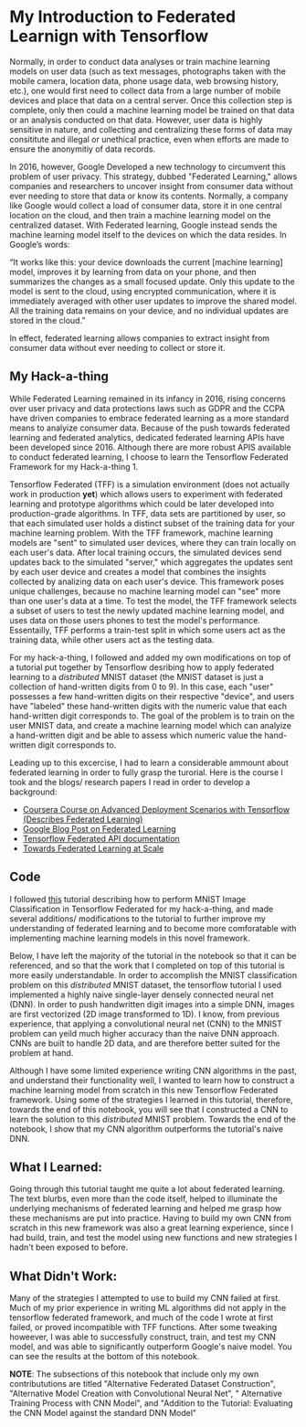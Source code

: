 # My Introduction to Federated Learnign with Tensorflow
Normally, in order to conduct data analyses or train machine learning models on user data (such as text messages, photographs taken with the mobile camera, location data, phone usage data, web browsing history, etc.), one would first need to collect data from a large number of mobile devices and place that data on a central server. Once this collection step is complete, only then could a machine learning model be trained on that data or an analysis conducted on that data. However, user data is highly sensitive in nature, and collecting and centralizing these forms of data may consititute and illegal or unethical practice, even when efforts are made to ensure the anonymitiy of data records. 

In 2016, however, Google Developed a new technology to circumvent this problem of user privacy. This strategy, dubbed "Federated Learning," allows companies and researchers to uncover insight from consumer data without ever needing to store that data or know its contents. Normally, a company like Google would collect a load of consumer data, store it in one central location on the cloud, and then train a machine learning model on the centralized dataset. With Federated learning, Google instead sends the machine learning model itself to the devices on which the data resides. In Google’s words: 

“It works like this: your device downloads the current [machine learning] model, improves it by learning from data on your phone, and then summarizes the changes as a small focused update. Only this update to the model is sent to the cloud, using encrypted communication, where it is immediately averaged with other user updates to improve the shared model. All the training data remains on your device, and no individual updates are stored in the cloud.”

In effect, federated learning allows companies to extract insight from consumer data without ever needing to collect or store it.

## My Hack-a-thing
While Federated Learning remained in its infancy in 2016, rising concerns over user privacy and data protections laws such as GDPR and the CCPA have driven companies to embrace federated learning as a more standard means to analyize consumer data. Because of the push towards federated learning and federated analytics, dedicated federated learning APIs have been developed since 2016. Although there are more robust APIS available to conduct federated learning, I choose to learn the Tensorflow Federated Framework for my Hack-a-thing 1.

Tensorflow Federated (TFF) is a simulation environment (does not actually work in production **yet**) which allows users to experiment with federated learning and prototype algorithms which could be later developed into production-grade algorithms. In TFF, data sets are partitioned by user, so that each simulated user holds a distinct subset of the training data for your machine learning problem. With the TFF framework, machine learning models are "sent" to simulated user devices, where they can train locally on each user's data. After local training occurs, the simulated devices send updates back to the simulated "server," which aggregates the updates sent by each user device and creates a model that combines the insights collected by analizing data on each user's device. This framework poses unique challenges, because no machine learning model can "see" more than one user's data at a time. To test the model, the TFF framework selects a subset of users to test the newly updated machine learning model, and uses data on those users phones to test the model's performance. Essentailly, TFF performs a train-test split in which some users act as the training data, while other users act as the testing data.

For my hack-a-thing, I followed and added my own modifications on top of a tutorial put together by Tensorflow desribing how to apply federated learning to a *distributed* MNIST dataset (the MNIST dataset is just a collection of hand-written digits from 0 to 9). In this case, each "user" possesses a few hand-written digits on their respective "device", and users have "labeled" these hand-written digits with the numeric value that each hand-written digit corresponds to. The goal of the problem is to train on the user MNIST data, and create a machine learning model which can analyize a hand-written digit and be able to assess which numeric value the hand-written digit corresponds to.

Leading up to this excercise, I had to learn a considerable ammount about federated learning in order to fully grasp the turorial. Here is the course I took and the blogs/ research papers I read in order to develop a background:
- [Coursera Course on Advanced Deployment Scenarios with Tensorflow (Describes Federated Learning)](https://www.coursera.org/learn/advanced-deployment-scenarios-tensorflow/)
- [Google Blog Post on Federated Learning](https://ai.googleblog.com/2017/04/federated-learning-collaborative.html)
- [Tensorflow Federated API documentation](https://www.tensorflow.org/federated/federated_learning)
- [Towards Federated Learning at Scale](https://arxiv.org/abs/1902.01046)

## Code
I followed [this](https://www.tensorflow.org/federated/tutorials/federated_learning_for_image_classification) tutorial describing how to perform MNIST Image Classification in Tensorflow Federated for my hack-a-thing, and made several additions/ modifications to the tutorial to further improve my understanding of federated learning and to become more comforatable with implementing machine learning models in this novel framework.

Below, I have left the majority of the tutorial in the notebook so that it can be referenced, and so that the work that I completed on top of this tutorial is more easily understandable. In order to accomplish the MNIST classification problem on this *distributed* MNIST dataset, the tensorflow tutorial I used implemented a highly naive single-layer densely connected neural net (DNN). In order to push handwritten digit images into a simple DNN, images are first vectorized (2D image transformed to 1D). I know, from previous experience, that applying a convolutional neural net (CNN) to the MNIST problem can yeild much higher accuracy than the naive DNN approach. CNNs are built to handle 2D data, and are therefore better suited for the problem at hand.

Although I have some limited experience writing CNN algorithms in the past, and understand their functionality well, I wanted to learn how to construct a machine learning model from scratch in this new Tensorflow Federated framework. Using some of the strategies I learned in this tutorial, therefore, towards the end of this notebook, you will see that I constructed a CNN to learn the solution to this *distributed* MNIST problem. Towards the end of the notebook, I show that my CNN algorithm outperforms the tutorial's naive DNN.

## What I Learned:
Going through this tutorial taught me quite a lot about federated learning. The text blurbs, even more than the code itself, helped to illuminate the underlying mechanisms of federated learning and helped me grasp how these mechanisms are put into practice. Having to build my own CNN from scratch in this new framework was also a great learning experience, since I had build, train, and test the model using new functions and new strategies I hadn't been exposed to before.

## What Didn't Work:
Many of the strategies I attempted to use to build my CNN failed at first. Much of my prior experience in writing ML algorithms did not apply in the tensorflow federated framework, and much of the code I wrote at first failed, or proved incompatible with TFF functions. After some tweaking howeever, I was able to successfully construct, train, and test my CNN model, and was able to significantly outperform Google's naive model. You can see the results at the bottom of this notebook.


**NOTE**: The subsections of this notebook that include only my own contribututions are titled "Alternative Federated Dataset Construction", "Alternative Model Creation with Convolutional Neural Net", "
Alternative Training Process with CNN Model", and "Addition to the Tutorial: Evaluating the CNN Model against the standard DNN Model"